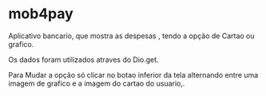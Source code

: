 # mob4pay
Aplicativo bancario, que mostra as despesas , tendo a opção de Cartao ou grafico.

Os dados foram utilizados atraves do Dio.get.

Para Mudar a opção só clicar no botao inferior da tela alternando entre uma imagem de grafico e a imagem do cartao do usuario,.
